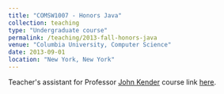 ```yaml
---
title: "COMSW1007 - Honors Java"
collection: teaching
type: "Undergraduate course"
permalink: /teaching/2013-fall-honors-java
venue: "Columbia University, Computer Science"
date: 2013-09-01
location: "New York, New York"
---
```


Teacher's assistant for Professor [John Kender](http://www.cs.columbia.edu/~jrk/) course link [here](http://bulletin.engineering.columbia.edu/courses-5).
